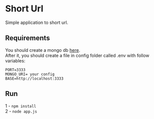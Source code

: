 # Short Url
Simple application to short url.

## Requirements
You should create a mongo db [here](https://www.mongodb.com/basics/create-database).  
After it, you should create a file in config folder called .env with follow variables:  
```
PORT=3333  
MONGO_URI= your config  
BASE=http://localhost:3333
```
## Run
1 - ```npm install```   
2 - ```node app.js```
